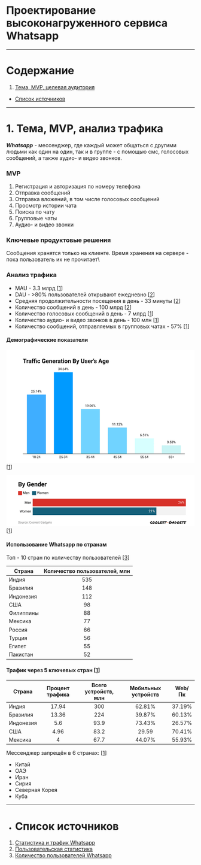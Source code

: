 # Проектирование высоконагруженного сервиса Whatsapp
***

# Содержание
1. [Тема, MVP, целевая аудитория](#1-тема-mvp-анализ-трафика)
- [Список источников](#список-источников)

***

# 1. Тема, MVP, анализ трафика
***Whatsapp*** - мессенджер, где каждый может общаться с другими людьми как один на один, так и в группе - с помощью смс, голосовых сообщений, а также аудио- и видео звонков.

### MVP
1. Регистрация и авторизация по номеру телефона
2. Отправка сообщений
3. Отправка вложений, в том числе голосовых сообщений
4. Просмотр истории чата
5. Поиска по чату
6. Групповые чаты
7. Аудио- и видео звонки

### Ключевые продуктовые решения
Сообщения хранятся только на клиенте. Время хранения на сервере - пока пользователь их не прочитает\


### Анализ трафика
- MAU - 3.3 млрд [[1]]
- DAU - >80% пользователей открывают ежедневно [[2]]
- Средняя продолжительности посещения в день - 33 минуты [[2]]
- Количество сообщений в день - 100 млрд [[2]]
- Количество голосовых сообщений в день - 7 млрд [[1]]
- Количество аудио- и видео звонков в день - 100 млн [[1]] 
- Количество сообщений, отправляемых в групповых чатах - 57% [[1]] 

#### Демографические показатели
![Демография](img/Демография.png) [[1]]

![Гендер](img/Гендер.png) [[1]]

#### Использование Whatsapp по странам
Топ - 10 стран по количеству пользователей [[3]]

| Страна    | Количество пользователей, млн |
|-----------|:-----------------------------:|
| Индия     |              535              |
| Бразилия  |              148              |
| Индонезия |              112              |
| США       |              98               |
| Филиппины |              88               |
| Мексика   |              77               |
| Россия    |              66               |
| Турция    |              56               |
| Египет    |              55               |
| Пакистан  |              52               |

#### Трафик через 5 ключевых стран [[1]]
| Страна    | Процент трафика | Всего устройств, млн | Мобильных устройств | Web/Пк |
|-----------|:---------------:|:--------------------:|:-------------------:|:------:|
| Индия     |      17.94      |         300          |       62.81%        | 37.19% |
| Бразилия  |      13.36      |         224          |       39.87%        | 60.13% |
| Индонезия |       5.6       |         93.9         |       73.43%        | 26.57% |
| США       |      4.96       |         83.2         |        29.59        | 70.41% |
| Мексика   |        4        |         67.7         |       44.07%        | 55.93% |

Мессенджер запрещён в 6 странах: [[1]]
- Китай
- ОАЭ
- Иран
- Сирия 
- Северная Корея
- Куба

***

[1]: https://www.coolest-gadgets.com/whatsapp-statistics/
[2]: https://learn.rasayel.io/en/blog/whatsapp-user-statistics/
[3]: https://aitechtonic.com/whatsapp-statistics/

- # Список источников
1. [Статистика и трафик Whatsapp][1]
2. [Пользовательская статистика][2]
3. [Количество пользователей Whatsapp][3]


